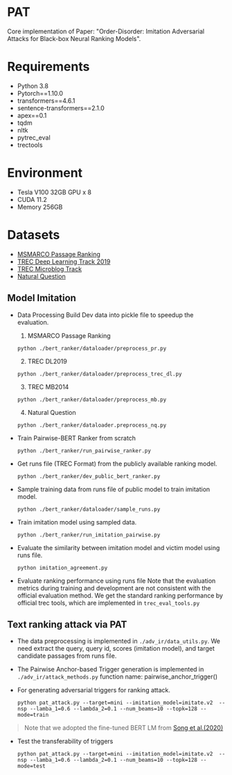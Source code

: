 # PAT
Core implementation of Paper: "Order-Disorder: Imitation Adversarial Attacks for Black-box Neural Ranking Models".

# Requirements
- Python 3.8
- Pytorch==1.10.0
- transformers==4.6.1
- sentence-transformers==2.1.0
- apex==0.1
- tqdm
- nltk
- pytrec_eval
- trectools

# Environment
- Tesla V100 32GB GPU x 8
- CUDA 11.2
- Memory 256GB

# Datasets
- [MSMARCO Passage Ranking](https://microsoft.github.io/msmarco/)
- [TREC Deep Learning Track 2019](https://microsoft.github.io/msmarco/TREC-Deep-Learning-2019)
- [TREC Microblog Track](https://github.com/jinfengr/neural-tweet-search)
- [Natural Question](https://github.com/facebookresearch/DPR)

## Model Imitation
- Data Processing
  Build Dev data into pickle file to speedup the evaluation.
  1. MSMARCO Passage Ranking
  ```shell
  python ./bert_ranker/dataloader/preprocess_pr.py
  ```
  2. TREC DL2019
  ```shell
  python ./bert_ranker/dataloader/preprocess_trec_dl.py
  ```
  3. TREC MB2014
  ```shell
  python ./bert_ranker/dataloader/preprocess_mb.py
  ```
  4. Natural Question
  ```shell
  python ./bert_ranker/dataloader.preprocess_nq.py
  ```

- Train Pairwise-BERT Ranker from scratch
  ```shell
  python ./bert_ranker/run_pairwise_ranker.py
  ```

- Get runs file (TREC Format) from the publicly available ranking model.
  ```shell
  python ./bert_ranker/dev_public_bert_ranker.py
  ```

- Sample training data from runs file of public model to train imitation model.
  ```shell
  python ./bert_ranker/dataloader/sample_runs.py
  ```

- Train imitation model using sampled data.
  ```shell
  python ./bert_ranker/run_imitation_pairwise.py
  ```


- Evaluate the similarity between imitation model and victim model using runs file.
  ```shell
  python imitation_agreement.py
  ```

- Evaluate ranking performance using runs file
  Note that the evaluation metrics during training and development are not consistent with the official evaluation method.
  We get the standard ranking performance by official trec tools, which are implemented in `trec_eval_tools.py`

## Text ranking attack via PAT

- The data preprocessing is implemented in `./adv_ir/data_utils.py`.
  We need extract the query, query id, scores (imitation model), and target candidate passages from runs file.

- The Pairwise Anchor-based Trigger generation is implemented in `./adv_ir/attack_methods.py` function name: pairwise_anchor_trigger()

- For generating adversarial triggers for ranking attack.
  ```shell
  python pat_attack.py --target=mini --imitation_model=imitate.v2  --nsp --lamba_1=0.6 --lambda_2=0.1 --num_beams=10 --topk=128 --mode=train
  ```
> Note that we adopted the fine-tuned BERT LM from [Song et al.(2020)](https://github.com/csong27/collision-bert/blob/43eda087bf6d632bdb150d98e934206327f8d082/scripts/ft_bert_lm.py)

- Test the transferability of triggers
  ```shell
  python pat_attack.py --target=mini --imitation_model=imitate.v2  --nsp --lamba_1=0.6 --lambda_2=0.1 --num_beams=10 --topk=128 --mode=test
  ```
